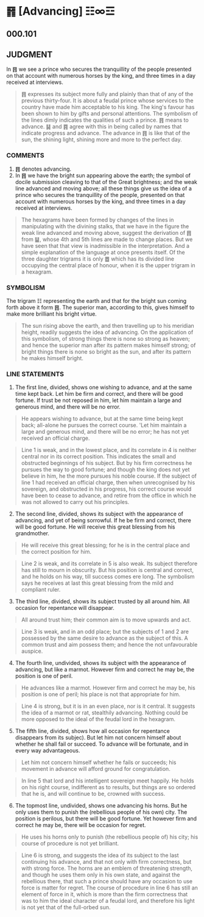 # ䷢ [Advancing] ☷∞☲

## 000.101

## JUDGMENT

In ䷢ we see a prince who secures the tranquillity of the people presented on that account with numerous horses by the king, and three times in a day received at interviews.

> ䷢ expresses its subject more fully and plainly than that of any of the previous thirty-four. It is about a feudal prince whose services to the country have made him acceptable to his king. The king's favour has been shown to him by gifts and personal attentions. The symbolism of the lines dimly indicates the qualities of such a prince. ䷢ means to advance. ䷭ and ䷴ agree with this in being called by names that indicate progress and advance. The advance in ䷢ is like that of the sun, the shining light, shining more and more to the perfect day.

### COMMENTS

1. ䷢ denotes advancing.
2. In ䷢ we have the bright sun appearing above the earth; the symbol of docile submission cleaving to that of the Great brightness; and the weak line advanced and moving above; all these things give us the idea of a prince who secures the tranquillity of the people, presented on that account with numerous horses by the king, and three times in a day received at interviews.

> The hexagrams have been formed by changes of the lines in manipulating with the divining stalks, that we have in the figure the weak line advanced and moving above, suggest the derivation of ䷢ from ䷊, whose 4th and 5th lines are made to change places. But we have seen that that view is inadmissible in the interpretation. And a simple explanation of the language at once presents itself. Of the three daughter trigrams it is only ䷉ which has its divided line occupying the central place of honour, when it is the upper trigram in a hexagram.

### SYMBOLISM

The trigram ☷ representing the earth and that for the bright sun coming forth above it form ䷢. The superior man, according to this, gives himself to make more brilliant his bright virtue.

> The sun rising above the earth, and then travelling up to his meridian height, readily suggests the idea of advancing. On the application of this symbolism, of strong things there is none so strong as heaven; and hence the superior man after its pattern makes himself strong; of bright things there is none so bright as the sun, and after its pattern he makes himself bright.

### LINE STATEMENTS

1. The first line, divided, shows one wishing to advance, and at the same time kept back. Let him be firm and correct, and there will be good fortune. If trust be not reposed in him, let him maintain a large and generous mind, and there will be no error.

> He appears wishing to advance, but at the same time being kept back; all-alone he pursues the correct course. 'Let him maintain a large and generous mind, and there will be no error; he has not yet received an official charge.

> Line 1 is weak, and in the lowest place, and its correlate in 4 is neither central nor in its correct position. This indicates the small and obstructed beginnings of his subject. But by his firm correctness he pursues the way to good fortune; and though the king does not yet believe in him, he the more pursues his noble course. If the subject of line 1 had received an official charge, then when unrecognised by his sovereign, and obstructed in his progress, his correct course would have been to cease to advance, and retire from the office in which he was not allowed to carry out his principles.

2. The second line, divided, shows its subject with the appearance of advancing, and yet of being sorrowful. If he be firm and correct, there will be good fortune. He will receive this great blessing from his grandmother.

> He will receive this great blessing; for he is in the central place and the correct position for him.

> Line 2 is weak, and its correlate in 5 is also weak. Its subject therefore has still to mourn in obscurity. But his position is central and correct, and he holds on his way, till success comes ere long. The symbolism says he receives at last this great blessing from the mild and compliant ruler.

3. The third line, divided, shows its subject trusted by all around him. All occasion for repentance will disappear.

> All around trust him; their common aim is to move upwards and act.

> Line 3 is weak, and in an odd place; but the subjects of 1 and 2 are possessed by the same desire to advance as the subject of this. A common trust and aim possess them; and hence the not unfavourable auspice.

4. The fourth line, undivided, shows its subject with the appearance of advancing, but like a marmot. However firm and correct he may be, the position is one of peril.

> He advances like a marmot. However firm and correct he may be, his position is one of peril; his place is not that appropriate for him.

> Line 4 is strong, but it is in an even place, nor is it central. It suggests the idea of a marmot or rat, stealthily advancing. Nothing could be more opposed to the ideal of the feudal lord in the hexagram.

5. The fifth line, divided, shows how all occasion for repentance disappears from its subjec). But let him not concern himself about whether he shall fail or succeed. To advance will be fortunate, and in every way advantageous.

> Let him not concern himself whether he fails or succeeds; his movement in advance will afford ground for congratulation.

> In line 5 that lord and his intelligent sovereign meet happily. He holds on his right course, indifferent as to results, but things are so ordered that he is, and will continue to be, crowned with success.

6. The topmost line, undivided, shows one advancing his horns. But he only uses them to punish the (rebellious people of his own) city. The position is perilous, but there will be good fortune. Yet however firm and correct he may be, there will be occasion for regret.

> He uses his horns only to punish (the rebellious people of) his city; his course of procedure is not yet brilliant.

> Line 6 is strong, and suggests the idea of its subject to the last continuing his advance, and that not only with firm correctness, but with strong force. The horns are an emblem of threatening strength, and though he uses them only in his own state, and against the rebellious there, that such a prince should have any occasion to use force is matter for regret. The course of procedure in line 6 has still an element of force in it, which is more than the firm correctness that was to him the ideal character of a feudal lord, and therefore his light is not yet that of the full-orbed sun.
